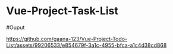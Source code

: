 # Vue-Project-Task-List

#Ouput

https://github.com/gaana-123/Vue-Project-Todo-List/assets/99206533/e854679f-3a1c-4955-bfca-a1c4d38cd868

